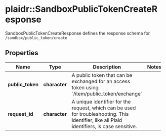 # plaidr::SandboxPublicTokenCreateResponse

SandboxPublicTokenCreateResponse defines the response schema for `/sandbox/public_token/create`

## Properties
Name | Type | Description | Notes
------------ | ------------- | ------------- | -------------
**public_token** | **character** | A public token that can be exchanged for an access token using &#x60;/item/public_token/exchange&#x60; | 
**request_id** | **character** | A unique identifier for the request, which can be used for troubleshooting. This identifier, like all Plaid identifiers, is case sensitive. | 


